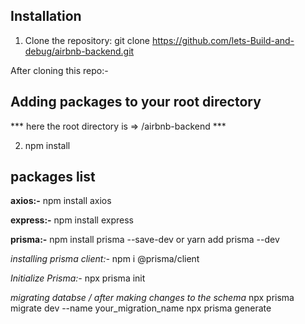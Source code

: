 ## Installation
1. Clone the repository:
git clone https://github.com/lets-Build-and-debug/airbnb-backend.git


After cloning this repo:-

## Adding packages to your root directory
*** here the root directory is => /airbnb-backend ***

2. npm install

## packages list
**axios:-**
npm install axios

**express:-**
npm install express

**prisma:-**
npm install prisma --save-dev 
or
yarn add prisma --dev

*installing prisma client:-*
npm i @prisma/client

*Initialize Prisma:-*
npx prisma init

*migrating databse / after making changes to the schema*
npx prisma migrate dev --name your_migration_name
npx prisma generate







